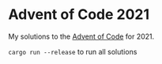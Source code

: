 # Advent of Code 2021

My solutions to the [Advent of Code](adventofcode.com/2021) for 2021.

`cargo run --release` to run all solutions
